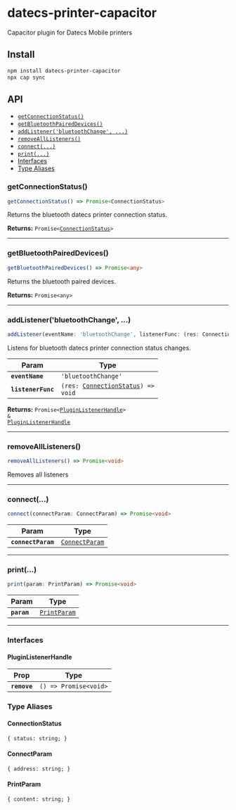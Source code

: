 # datecs-printer-capacitor

Capacitor plugin for Datecs Mobile printers

## Install

```bash
npm install datecs-printer-capacitor
npx cap sync
```

## API

<docgen-index>

* [`getConnectionStatus()`](#getconnectionstatus)
* [`getBluetoothPairedDevices()`](#getbluetoothpaireddevices)
* [`addListener('bluetoothChange', ...)`](#addlistenerbluetoothchange)
* [`removeAllListeners()`](#removealllisteners)
* [`connect(...)`](#connect)
* [`print(...)`](#print)
* [Interfaces](#interfaces)
* [Type Aliases](#type-aliases)

</docgen-index>

<docgen-api>
<!--Update the source file JSDoc comments and rerun docgen to update the docs below-->

### getConnectionStatus()

```typescript
getConnectionStatus() => Promise<ConnectionStatus>
```

Returns the bluetooth datecs printer connection status.

**Returns:** <code>Promise&lt;<a href="#connectionstatus">ConnectionStatus</a>&gt;</code>

--------------------


### getBluetoothPairedDevices()

```typescript
getBluetoothPairedDevices() => Promise<any>
```

Returns the bluetooth paired devices.

**Returns:** <code>Promise&lt;any&gt;</code>

--------------------


### addListener('bluetoothChange', ...)

```typescript
addListener(eventName: 'bluetoothChange', listenerFunc: (res: ConnectionStatus) => void) => Promise<PluginListenerHandle> & PluginListenerHandle
```

Listens for bluetooth datecs printer connection status changes.

| Param              | Type                                                                            |
| ------------------ | ------------------------------------------------------------------------------- |
| **`eventName`**    | <code>'bluetoothChange'</code>                                                  |
| **`listenerFunc`** | <code>(res: <a href="#connectionstatus">ConnectionStatus</a>) =&gt; void</code> |

**Returns:** <code>Promise&lt;<a href="#pluginlistenerhandle">PluginListenerHandle</a>&gt; & <a href="#pluginlistenerhandle">PluginListenerHandle</a></code>

--------------------


### removeAllListeners()

```typescript
removeAllListeners() => Promise<void>
```

Removes all listeners

--------------------


### connect(...)

```typescript
connect(connectParam: ConnectParam) => Promise<void>
```

| Param              | Type                                                  |
| ------------------ | ----------------------------------------------------- |
| **`connectParam`** | <code><a href="#connectparam">ConnectParam</a></code> |

--------------------


### print(...)

```typescript
print(param: PrintParam) => Promise<void>
```

| Param       | Type                                              |
| ----------- | ------------------------------------------------- |
| **`param`** | <code><a href="#printparam">PrintParam</a></code> |

--------------------


### Interfaces


#### PluginListenerHandle

| Prop         | Type                                      |
| ------------ | ----------------------------------------- |
| **`remove`** | <code>() =&gt; Promise&lt;void&gt;</code> |


### Type Aliases


#### ConnectionStatus

<code>{ status: string; }</code>


#### ConnectParam

<code>{ address: string; }</code>


#### PrintParam

<code>{ content: string; }</code>

</docgen-api>
